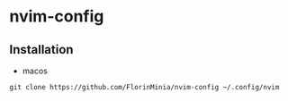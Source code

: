 # nvim-config

## Installation

- macos

```
git clone https://github.com/FlorinMinia/nvim-config ~/.config/nvim
```
